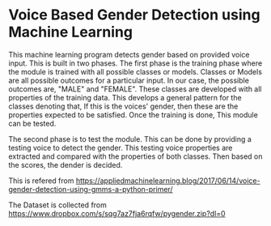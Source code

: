 # Voice Based Gender Detection using Machine Learning

This machine learning program detects gender based on provided voice input. This is built in two phases. The first phase is the training phase where the module is trained with all possible classes or models. Classes or Models are all possible outcomes for a particular input. In our case, the possible outcomes are, "MALE" and "FEMALE". These classes are developed with all properties of the training data. This develops a general pattern for the classes denoting that, If this is the voices' gender, then these are the properties expected to be satisfied. Once the training is done, This module can be tested.

The second phase is to test the module. This can be done by providing a testing voice to detect the gender. This testing voice properties are extracted and compared with the properties of both classes. Then based on the scores, the dender is decided.

This is refered from https://appliedmachinelearning.blog/2017/06/14/voice-gender-detection-using-gmms-a-python-primer/

The Dataset is collected from https://www.dropbox.com/s/sqg7az7fja6rqfw/pygender.zip?dl=0
